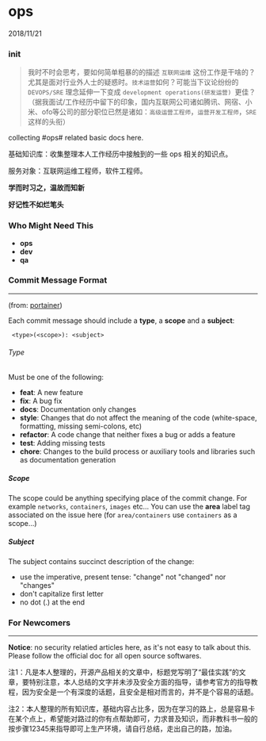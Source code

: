 # ops
2018/11/21

### init

> 我时不时会思考，要如何简单粗暴的的描述 `互联网运维` 这份工作是干啥的？尤其是面对行业外人士的疑惑时。`技术运营`如何？可能当下议论纷纷的 `DEVOPS/SRE` 理念延伸一下变成 `development operations(研发运营) `更佳？（据我面试/工作经历中留下的印象，国内互联网公司诸如腾讯、网宿、小米、ofo等公司的部分职位已然是诸如：`高级运营工程师`，`运营开发工程师`，`SRE` 这样的头衔）


collecting #ops# related basic docs here.

基础知识库：收集整理本人工作经历中接触到的一些 ops 相关的知识点。

服务对象：互联网运维工程师，软件工程师。

**学而时习之，温故而知新**

**好记性不如烂笔头**


### Who Might Need This

* **ops**
* **dev**
* **qa**



### Commit Message Format
---

(from: [portainer](https://raw.githubusercontent.com/portainer/portainer/develop/CONTRIBUTING.md))

Each commit message should include a **type**, a **scope** and a **subject**:

```
 <type>(<scope>): <subject>
```

###### Type

Must be one of the following:

* **feat**: A new feature
* **fix**: A bug fix
* **docs**: Documentation only changes
* **style**: Changes that do not affect the meaning of the code (white-space, formatting, missing
  semi-colons, etc)
* **refactor**: A code change that neither fixes a bug or adds a feature
* **test**: Adding missing tests
* **chore**: Changes to the build process or auxiliary tools and libraries such as documentation
  generation

##### Scope

The scope could be anything specifying place of the commit change. For example `networks`,
`containers`, `images` etc...
You can use the **area** label tag associated on the issue here (for `area/containers` use `containers` as a scope...)

##### Subject

The subject contains succinct description of the change:

* use the imperative, present tense: "change" not "changed" nor "changes"
* don't capitalize first letter
* no dot (.) at the end


### For Newcomers
---

**Notice**: no security relatied articles here, as it's not easy to talk about this. Please follow the official doc for all open source softwares.

注1：凡是本人整理的，开源产品相关的文章中，标题党写明了“最佳实践”的文章，要特别注意，本人总结的文字并未涉及安全方面的指导，请参考官方的指导教程，因为安全是一个有深度的话题，且安全是相对而言的，并不是个容易的话题。

注2：本人整理的所有知识库，基础内容占比多，因为在学习的路上，总是容易卡在某个点上，希望能对路过的你有点帮助即可，力求普及知识，而非教科书一般的按步骤12345来指导即可上生产环境，请自行总结，走出自己的路，加油。

